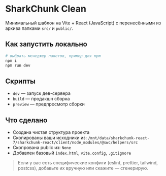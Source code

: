# SharkChunk Clean

Минимальный шаблон на Vite + React (JavaScript) с перенесёнными из архива папками `src/` и `public/`.

## Как запустить локально

```bash
# выбрать менеджер пакетов, пример для npm
npm i
npm run dev
```

## Скрипты
- `dev` — запуск дев-сервера
- `build` — продакшн сборка
- `preview` — предпросмотр сборки

## Что сделано
- Создана чистая структура проекта
- Скопированы ваши исходники из: `/mnt/data/sharkchunk-react-7/sharkchunk-react/client/node_modules/@swc/helpers/src`
- Скопрована public из: `None`
- Добавлен базовый `index.html`, `vite.config`, `.gitignore`

> Если у вас есть специфические конфиги (eslint, prettier, tailwind, postcss), добавьте их вручную или скажите — сгенерирую.
